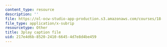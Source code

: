 ```yaml
---
content_type: resource
description: ''
file: https://ol-ocw-studio-app-production.s3.amazonaws.com/courses/18-085-computational-science-and-engineering-i-fall-2008/217e4d6b8520241066454d7e8d4be459_zI9cSV3QKz0.srt
file_type: application/x-subrip
resourcetype: Other
title: 3play caption file
uid: 217e4d6b-8520-2410-6645-4d7e8d4be459
---
```

